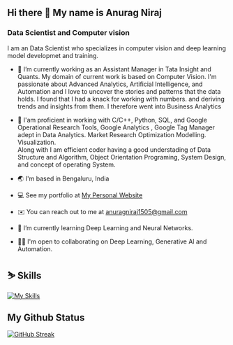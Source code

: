 ## Hi there 👋 My name is Anurag Niraj
### Data Scientist and Computer vision


<!--
<picture>
  <source media="(prefers-color-scheme: dark)" srcset="https://user-images.githubusercontent.com/25423296/163456776-7f95b81a-f1ed-45f7-b7ab-8fa810d529fa.png">
  <source media="(prefers-color-scheme: light)" srcset="https://user-images.githubusercontent.com/25423296/163456779-a8556205-d0a5-45e2-ac17-42d089e3c3f8.png">
  <img alt="Shows an illustrated sun in light mode and a moon with stars in dark mode." src="https://user-images.githubusercontent.com/25423296/163456779-a8556205-d0a5-45e2-ac17-42d089e3c3f8.png">
</picture>
-->

I am an Data Scientist who specializes in computer vision and deep learning model developmet and training.

- 🔭 I’m currently working as an Assistant Manager in Tata Insight and Quants. My domain of current work is based on Computer Vision.
I'm passionate about Advanced Analytics, Artificial Intelligence, and Automation and I love to uncover the stories and patterns that the data holds.
I found that I had a knack for working with numbers. and deriving trends and insights from them. I therefore went into Business Analytics

- 🌠 I'am proficient in working with C/C++, Python, SQL, and Google Operational Research Tools, Google Analytics , Google Tag Manager adept in Data Analytics. Market Research Optimization Modelling. Visualization.  
Along with I am efficient coder having a good understading of Data Structure and Algorithm, Object Orientation Programing, System Design, and concept of operating System.


- 🌏 I'm based in Bengaluru, India
- 💻 See my portfolio at <a href="https://spaces.w3schools.com/space/anuragniraj/editor" target="blank">My Personal Website</a>
  
- ✉️ You can reach out to me at anuragniraj1505@gmail.com
- 🌱 I’m currently learning Deep Learning and Neural Networks.
- 👯‍♂️ I'm open to collaborating on Deep Learning, Generative Al and Automation.
<!--
📘 Blog Articles
---

Predicting Customer Chum in the Banking Industry. A Deep Learning Approach
Unveiling Strategic Marketing Insights Themugh Advanced Data Analytics: A Deloitte Endeavor
Unlocking Potential. One Mind at a Time - A Journey Towards Societal Transformation more blog articles
-->
## ⛷️ Skills

[![My Skills](https://skillicons.dev/icons?i=c,cpp,python,vscode,js,html,css,mysql,docker,linux,pytorch,tensorflow)](https://skillicons.dev)

## My Github Status

[![GitHub Streak](https://streak-stats.demolab.com/?user=anuragniraj)](https://git.io/streak-stats)

<!--
**anuragniraj/anuragniraj** is a ✨ _special_ ✨ repository because its `README.md` (this file) appears on your GitHub profile.

Here are some ideas to get you started:

- 👯 I’m looking to collaborate on ...
- 🤔 I’m looking for help with ...
- 💬 Ask me about ...
- 😄 Pronouns: ...
- ⚡ Fun fact: ...
-->
